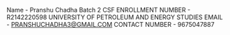 Name - Pranshu Chadha 
Batch 2 CSF
ENROLLMENT NUMBER - R2142220598
UNIVERSITY OF PETROLEUM AND ENERGY STUDIES
EMAIL - PRANSHUCHADHA3@GMAIL.COM
CONTACT NUMBER - 9675047887
